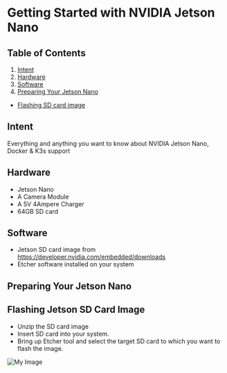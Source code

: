 # Getting Started with NVIDIA Jetson Nano




## Table of Contents

1. [Intent](#Intent)
2. [Hardware](#hardware)
3. [Software](#Software)
4. [Preparing Your Jetson Nano](#1-preparing-your-jetson-nano)
  - [Flashing SD card image](#flashing-sd-card-image)
   




## Intent

Everything and anything you want to know about NVIDIA Jetson Nano, Docker & K3s support

## Hardware

- Jetson Nano
- A Camera Module
- A 5V 4Ampere Charger
- 64GB SD card

## Software

- Jetson SD card image from https://developer.nvidia.com/embedded/downloads
- Etcher software installed on your system

## Preparing Your Jetson Nano

## Flashing Jetson SD Card Image

 - Unzip the SD card image
 - Insert SD card into your system. 
 - Bring up Etcher tool and select the target SD card to which you want to flash the image.

![My Image](https://github.com/collabnix/ioetplanet/blob/master/nvidia/jetsonnano/Screenshot%202020-09-16%20at%2010.29.02%20AM.png)
